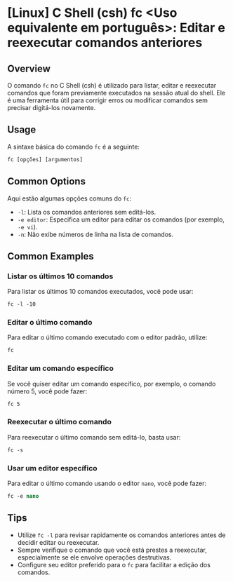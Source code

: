 # [Linux] C Shell (csh) fc <Uso equivalente em português>: Editar e reexecutar comandos anteriores

## Overview
O comando `fc` no C Shell (csh) é utilizado para listar, editar e reexecutar comandos que foram previamente executados na sessão atual do shell. Ele é uma ferramenta útil para corrigir erros ou modificar comandos sem precisar digitá-los novamente.

## Usage
A sintaxe básica do comando `fc` é a seguinte:

```csh
fc [opções] [argumentos]
```

## Common Options
Aqui estão algumas opções comuns do `fc`:

- `-l`: Lista os comandos anteriores sem editá-los.
- `-e editor`: Especifica um editor para editar os comandos (por exemplo, `-e vi`).
- `-n`: Não exibe números de linha na lista de comandos.

## Common Examples

### Listar os últimos 10 comandos
Para listar os últimos 10 comandos executados, você pode usar:

```csh
fc -l -10
```

### Editar o último comando
Para editar o último comando executado com o editor padrão, utilize:

```csh
fc
```

### Editar um comando específico
Se você quiser editar um comando específico, por exemplo, o comando número 5, você pode fazer:

```csh
fc 5
```

### Reexecutar o último comando
Para reexecutar o último comando sem editá-lo, basta usar:

```csh
fc -s
```

### Usar um editor específico
Para editar o último comando usando o editor `nano`, você pode fazer:

```csh
fc -e nano
```

## Tips
- Utilize `fc -l` para revisar rapidamente os comandos anteriores antes de decidir editar ou reexecutar.
- Sempre verifique o comando que você está prestes a reexecutar, especialmente se ele envolve operações destrutivas.
- Configure seu editor preferido para o `fc` para facilitar a edição dos comandos.